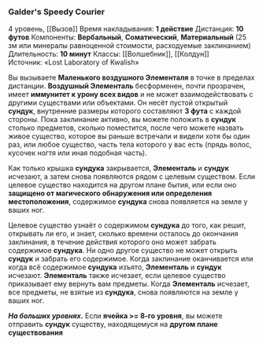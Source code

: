 ### Galder's Speedy Courier

4 уровень, [[Вызов]]
Время накладывания: **1 действие**
Дистанция: **10 футов**
Компоненты: **Вербальный**, **Соматический**, **Материальный** (25 зм или минералы равноценной стоимости, расходуемые заклинанием)
Длительность: **10 минут**
Классы: [[Волшебник]], [[Колдун]]
Источник: «Lost Laboratory of Kwalish»

Вы вызываете **Маленького воздушного Элементаля** в точке в пределах дистанции. **Воздушный Элементаль** бесформенен, почти прозрачен, имеет **иммунитет к урону всех видов** и не может взаимодействовать с другими существами или объектами. Он несёт пустой открытый **сундук**, внутренние размеры которого составляют **3 фута** с каждой стороны. Пока заклинание активно, вы можете положить в **сундук** столько предметов, сколько поместится, после чего можете назвать живое существо, которое вы раньше встречали и видели хотя бы один раз, или любое существо, часть тела которого у вас есть (прядь волос, кусочек ногтя или иная подобная часть).

Как только крышка **сундука** закрывается, **Элементаль** и **сундук** исчезают, а затем снова появляются рядом с целевым существом. Если целевое существо находится на другом плане бытия, или если оно **защищено от магического обнаружения или определения местоположения**, содержимое **сундука** снова появляется на земле у ваших ног.

Целевое существо узнаёт о содержимом **сундука** до того, как решит, открывать ли его, и знает, сколько времени осталось до окончания заклинания, в течение действия которого оно может забрать содержимое **сундука**. Ни одно другое существо не может открыть **сундук** и забрать его содержимое. Когда заклинание оканчивается или когда всё содержимое **сундука** изъято, **Элементаль** и **сундук** исчезают. **Элементаль** также исчезает, если целевое существо приказывает ему вернуть вам предметы. Когда **Элементаль** исчезает, все предметы, не взятые из **сундука**, снова появляются на земле у ваших ног.

_**На больших уровнях.**_ Если **ячейка >= 8-го уровня**, вы можете отправить **сундук** существу, находящемуся на **другом плане существования**
